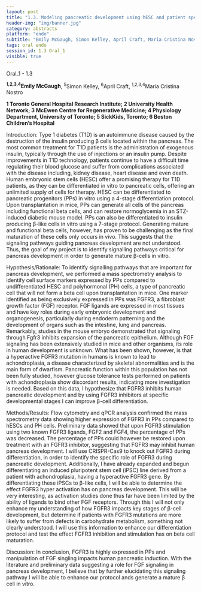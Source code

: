 ```yaml
---
layout: post
title: "1.3. Modeling pancreatic development using hESC and patient specific iPSC"
header-img: "img/banner.jpg"
category: abstracts
platform: "endo"
subtitle: "Emily McGaugh, Simon Kelley, April Craft, Maria Cristina Nostro"
tags: oral endo
session_id: 1.3 Oral_1
visible: true
---
```

Oral_1 - 1.3

**<sup>1,2,3,4</sup>Emily McGaugh**, <sup>5</sup>Simon Kelley, <sup>6</sup>April Craft, <sup>1,2,3,4</sup>Maria Cristina Nostro

__1 Toronto General Hospital Research Institute; 2 University Health Network; 3 McEwen Centre for Regenerative Medicine; 4 Physiology Department, University of Toronto; 5 SickKids, Toronto; 6 Boston Children’s Hospital__

Introduction: Type 1 diabetes (T1D) is an autoimmune disease caused by the destruction of the insulin producing β cells located within the pancreas. The most common treatment for T1D patients is the administration of exogenous insulin, typically through the use of injections or an insulin pump. Despite improvements in T1D technology, patients continue to have a difficult time regulating their blood glucose and suffer from complications associated with the disease including, kidney disease, heart disease and even death. Human embryonic stem cells (HESC) offer a promising therapy for T1D patients, as they can be differentiated in vitro to pancreatic cells, offering an unlimited supply of cells for therapy. HESC can be differentiated to pancreatic progenitors (PPs) in vitro using a 4-stage differentiation protocol. Upon transplantation in mice, PPs can generate all cells of the pancreas including functional beta cells, and can restore normoglycemia in an STZ-induced diabetic mouse model. PPs can also be differentiated to insulin producing β-like cells in vitro using a 7-stage protocol. Generating mature and functional beta cells, however, has proven to be challenging as the final maturation of these cells only occurs in vivo. This suggests that the signaling pathways guiding pancreas development are not understood.  Thus, the goal of my project is to identify signalling pathways critical for pancreas development in order to generate mature β-cells in vitro. 

Hypothesis/Rationale: To identify signalling pathways that are important for pancreas development, we performed a mass spectrometry analysis to identify cell surface markers expressed by PPs compared to undifferentiated HESC and polyhormonal (PH) cells, a type of pancreatic cell that will not form a beta cell upon transplantation in mice. One marker identified as being exclusively expressed in PPs was FGFR3, a fibroblast growth factor (FGF) receptor. FGF ligands are expressed in most tissues and have key roles during early embryonic development and organogenesis, particularly during endoderm patterning and the development of organs such as the intestine, lung and pancreas. Remarkably, studies in the mouse embryo demonstrated that signaling through Fgfr3 inhibits expansion of the pancreatic epithelium. Although FGF signaling has been extensively studied in mice and other organisms, its role in human development is unknown. What has been shown, however, is that a hyperactive FGFR3 mutation in humans is known to lead to achondroplasia, a disease characterized by skeletal abnormalities and is the main form of dwarfism. Pancreatic function within this population has not been fully studied, however glucose tolerance tests performed on patients with achondroplasia show discordant results, indicating more investigation is needed. Based on this data, I hypothesize that FGFR3 inhibits human pancreatic development and by using FGFR3 inhibitors at specific developmental stages I can improve β-cell differentiation.

Methods/Results: Flow cytometry and qPCR analysis confirmed the mass spectrometry data showing higher expression of FGFR3 in PPs compared to hESCs and PH cells. Preliminary data showed that upon FGFR3 stimulation using two known FGFR3 ligands, FGF2 and FGF4, the percentage of PPs was decreased. The percentage of PPs could however be restored upon treatment with an FGFR3 inhibitor, suggesting that FGFR3 may inhibit human pancreas development. I will use CRISPR-Cas9 to knock out FGFR3 during differentiation, in order to identify the specific role of FGFR3 during pancreatic development. Additionally, I have already expanded and begun differentiating an induced pluripotent stem cell (iPSC) line derived from a patient with achondroplasia, having a hyperactive FGFR3 gene. By differentiating these iPSCs to β-like cells, I will be able to determine the effect FGFR3 hyper activation has on pancreas development. This will be very interesting, as activation studies done thus far have been limited by the ability of ligands to bind other FGF receptors. Through this I will not only enhance my understanding of how FGFR3 impacts key stages of β-cell development, but determine if patients with FGFR3 mutations are more likely to suffer from defects in carbohydrate metabolism, something not clearly understood. I will use this information to enhance our differentiation protocol and test the effect FGFR3 inhibition and stimulation has on beta cell maturation.

Discussion: In conclusion, FGFR3 is highly expressed in PPs and manipulation of FGF singling impacts human pancreatic induction.  With the literature and preliminary data suggesting a role for FGF signaling in pancreas development, I believe that by further elucidating this signaling pathway I will be able to enhance our protocol ands generate a mature β cell in vitro. 